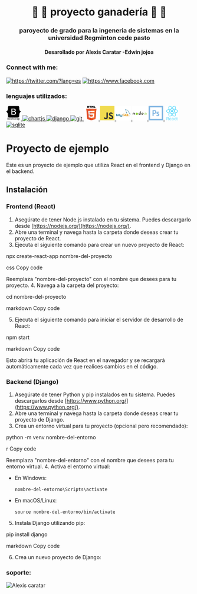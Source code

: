 <h1 align="center">🚀 🚀 proyecto ganadería 🚀 🚀  </h1>
<h3 align="center">paroyecto de grado para la ingeneria de sistemas en la universidad Regminton cede pasto</h3>
<h4 align="center">Desarollado por Alexis Caratar -Edwin jojoa</h4>

<h3 align="left">Connect with me:</h3>
<p align="left">
<a href="https://twitter.com/https://twitter.com/?lang=es" target="blank"><img align="center" src="https://raw.githubusercontent.com/rahuldkjain/github-profile-readme-generator/master/src/images/icons/Social/twitter.svg" alt="https://twitter.com/?lang=es" height="30" width="40" /></a>
<a href="https://fb.com/https://www.facebook.com" target="blank"><img align="center" src="https://raw.githubusercontent.com/rahuldkjain/github-profile-readme-generator/master/src/images/icons/Social/facebook.svg" alt="https://www.facebook.com" height="30" width="40" /></a>
</p>

<h3 align="left">lenguajes utilizados:</h3>
<p align="left"> <a href="https://getbootstrap.com" target="_blank" rel="noreferrer"> <img src="https://raw.githubusercontent.com/devicons/devicon/master/icons/bootstrap/bootstrap-plain-wordmark.svg" alt="bootstrap" width="40" height="40"/> </a> <a href="https://www.chartjs.org" target="_blank" rel="noreferrer"> <img src="https://www.chartjs.org/media/logo-title.svg" alt="chartjs" width="40" height="40"/> </a> <a href="https://www.djangoproject.com/" target="_blank" rel="noreferrer"> <img src="https://cdn.worldvectorlogo.com/logos/django.svg" alt="django" width="40" height="40"/> </a> <a href="https://git-scm.com/" target="_blank" rel="noreferrer"> <img src="https://www.vectorlogo.zone/logos/git-scm/git-scm-icon.svg" alt="git" width="40" height="40"/> </a> <a href="https://www.w3.org/html/" target="_blank" rel="noreferrer"> <img src="https://raw.githubusercontent.com/devicons/devicon/master/icons/html5/html5-original-wordmark.svg" alt="html5" width="40" height="40"/> </a> <a href="https://developer.mozilla.org/en-US/docs/Web/JavaScript" target="_blank" rel="noreferrer"> <img src="https://raw.githubusercontent.com/devicons/devicon/master/icons/javascript/javascript-original.svg" alt="javascript" width="40" height="40"/> </a> <a href="https://www.mysql.com/" target="_blank" rel="noreferrer"> <img src="https://raw.githubusercontent.com/devicons/devicon/master/icons/mysql/mysql-original-wordmark.svg" alt="mysql" width="40" height="40"/> </a> <a href="https://nodejs.org" target="_blank" rel="noreferrer"> <img src="https://raw.githubusercontent.com/devicons/devicon/master/icons/nodejs/nodejs-original-wordmark.svg" alt="nodejs" width="40" height="40"/> </a> <a href="https://www.photoshop.com/en" target="_blank" rel="noreferrer"> <img src="https://raw.githubusercontent.com/devicons/devicon/master/icons/photoshop/photoshop-line.svg" alt="photoshop" width="40" height="40"/> </a> <a href="https://reactjs.org/" target="_blank" rel="noreferrer"> <img src="https://raw.githubusercontent.com/devicons/devicon/master/icons/react/react-original-wordmark.svg" alt="react" width="40" height="40"/> </a> <a href="https://www.sqlite.org/" target="_blank" rel="noreferrer"> <img src="https://www.vectorlogo.zone/logos/sqlite/sqlite-icon.svg" alt="sqlite" width="40" height="40"/> </a> </p>

# Proyecto de ejemplo

Este es un proyecto de ejemplo que utiliza React en el frontend y Django en el backend.

## Instalación

### Frontend (React)

1. Asegúrate de tener Node.js instalado en tu sistema. Puedes descargarlo desde [https://nodejs.org/](https://nodejs.org/).
2. Abre una terminal y navega hasta la carpeta donde deseas crear tu proyecto de React.
3. Ejecuta el siguiente comando para crear un nuevo proyecto de React:

npx create-react-app nombre-del-proyecto

css
Copy code

Reemplaza "nombre-del-proyecto" con el nombre que desees para tu proyecto.
4. Navega a la carpeta del proyecto:

cd nombre-del-proyecto

markdown
Copy code

5. Ejecuta el siguiente comando para iniciar el servidor de desarrollo de React:

npm start

markdown
Copy code

Esto abrirá tu aplicación de React en el navegador y se recargará automáticamente cada vez que realices cambios en el código.

### Backend (Django)

1. Asegúrate de tener Python y pip instalados en tu sistema. Puedes descargarlos desde [https://www.python.org/](https://www.python.org/).
2. Abre una terminal y navega hasta la carpeta donde deseas crear tu proyecto de Django.
3. Crea un entorno virtual para tu proyecto (opcional pero recomendado):

python -m venv nombre-del-entorno

r
Copy code

Reemplaza "nombre-del-entorno" con el nombre que desees para tu entorno virtual.
4. Activa el entorno virtual:

- En Windows:

  ```
  nombre-del-entorno\Scripts\activate
  ```

- En macOS/Linux:

  ```
  source nombre-del-entorno/bin/activate
  ```

5. Instala Django utilizando pip:

pip install django

markdown
Copy code

6. Crea un nuevo proyecto de Django:




<h3 align="left">soporte:</h3>
<p><a href="https://www.buymeacoffee.com/Alexis caratar"> <img align="left" src="https://cdn.buymeacoffee.com/buttons/v2/default-yellow.png" height="50" width="210" alt="Alexis caratar" /></a></p><br><br>

